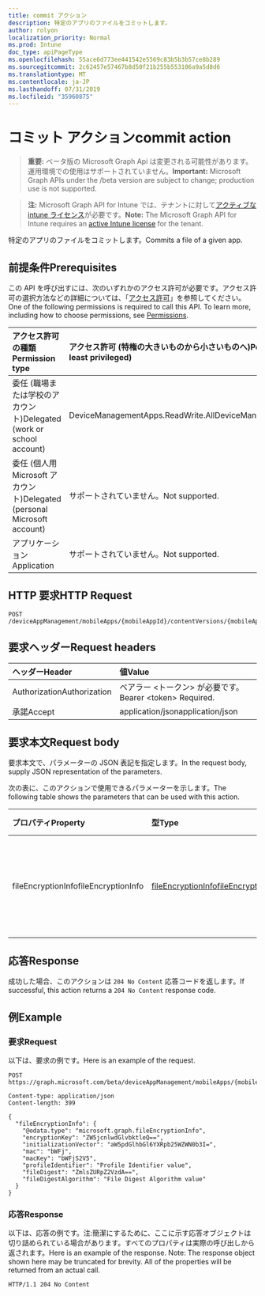 ```yaml
---
title: commit アクション
description: 特定のアプリのファイルをコミットします。
author: rolyon
localization_priority: Normal
ms.prod: Intune
doc_type: apiPageType
ms.openlocfilehash: 55ace6d773ee441542e5569c83b5b3b57ce8b289
ms.sourcegitcommit: 2c62457e57467b8d50f21b255b553106a9a5d8d6
ms.translationtype: MT
ms.contentlocale: ja-JP
ms.lasthandoff: 07/31/2019
ms.locfileid: "35960875"
---
```

# <a name="commit-action"></a><span data-ttu-id="a97a2-103">コミット アクション</span><span class="sxs-lookup"><span data-stu-id="a97a2-103">commit action</span></span>

> <span data-ttu-id="a97a2-104">**重要:** ベータ版の Microsoft Graph Api は変更される可能性があります。運用環境での使用はサポートされていません。</span><span class="sxs-lookup"><span data-stu-id="a97a2-104">**Important:** Microsoft Graph APIs under the /beta version are subject to change; production use is not supported.</span></span>

> <span data-ttu-id="a97a2-105">**注:** Microsoft Graph API for Intune では、テナントに対して[アクティブな intune ライセンス](https://go.microsoft.com/fwlink/?linkid=839381)が必要です。</span><span class="sxs-lookup"><span data-stu-id="a97a2-105">**Note:** The Microsoft Graph API for Intune requires an [active Intune license](https://go.microsoft.com/fwlink/?linkid=839381) for the tenant.</span></span>

<span data-ttu-id="a97a2-106">特定のアプリのファイルをコミットします。</span><span class="sxs-lookup"><span data-stu-id="a97a2-106">Commits a file of a given app.</span></span>

## <a name="prerequisites"></a><span data-ttu-id="a97a2-107">前提条件</span><span class="sxs-lookup"><span data-stu-id="a97a2-107">Prerequisites</span></span>
<span data-ttu-id="a97a2-p101">この API を呼び出すには、次のいずれかのアクセス許可が必要です。アクセス許可の選択方法などの詳細については、「[アクセス許可](/graph/permissions-reference)」を参照してください。</span><span class="sxs-lookup"><span data-stu-id="a97a2-p101">One of the following permissions is required to call this API. To learn more, including how to choose permissions, see [Permissions](/graph/permissions-reference).</span></span>

|<span data-ttu-id="a97a2-110">アクセス許可の種類</span><span class="sxs-lookup"><span data-stu-id="a97a2-110">Permission type</span></span>|<span data-ttu-id="a97a2-111">アクセス許可 (特権の大きいものから小さいものへ)</span><span class="sxs-lookup"><span data-stu-id="a97a2-111">Permissions (from most to least privileged)</span></span>|
|:---|:---|
|<span data-ttu-id="a97a2-112">委任 (職場または学校のアカウント)</span><span class="sxs-lookup"><span data-stu-id="a97a2-112">Delegated (work or school account)</span></span>|<span data-ttu-id="a97a2-113">DeviceManagementApps.ReadWrite.All</span><span class="sxs-lookup"><span data-stu-id="a97a2-113">DeviceManagementApps.ReadWrite.All</span></span>|
|<span data-ttu-id="a97a2-114">委任 (個人用 Microsoft アカウント)</span><span class="sxs-lookup"><span data-stu-id="a97a2-114">Delegated (personal Microsoft account)</span></span>|<span data-ttu-id="a97a2-115">サポートされていません。</span><span class="sxs-lookup"><span data-stu-id="a97a2-115">Not supported.</span></span>|
|<span data-ttu-id="a97a2-116">アプリケーション</span><span class="sxs-lookup"><span data-stu-id="a97a2-116">Application</span></span>|<span data-ttu-id="a97a2-117">サポートされていません。</span><span class="sxs-lookup"><span data-stu-id="a97a2-117">Not supported.</span></span>|

## <a name="http-request"></a><span data-ttu-id="a97a2-118">HTTP 要求</span><span class="sxs-lookup"><span data-stu-id="a97a2-118">HTTP Request</span></span>
<!-- {
  "blockType": "ignored"
}
-->
``` http
POST /deviceAppManagement/mobileApps/{mobileAppId}/contentVersions/{mobileAppContentId}/files/{mobileAppContentFileId}/commit
```

## <a name="request-headers"></a><span data-ttu-id="a97a2-119">要求ヘッダー</span><span class="sxs-lookup"><span data-stu-id="a97a2-119">Request headers</span></span>
|<span data-ttu-id="a97a2-120">ヘッダー</span><span class="sxs-lookup"><span data-stu-id="a97a2-120">Header</span></span>|<span data-ttu-id="a97a2-121">値</span><span class="sxs-lookup"><span data-stu-id="a97a2-121">Value</span></span>|
|:---|:---|
|<span data-ttu-id="a97a2-122">Authorization</span><span class="sxs-lookup"><span data-stu-id="a97a2-122">Authorization</span></span>|<span data-ttu-id="a97a2-123">ベアラー &lt;トークン&gt; が必要です。</span><span class="sxs-lookup"><span data-stu-id="a97a2-123">Bearer &lt;token&gt; Required.</span></span>|
|<span data-ttu-id="a97a2-124">承諾</span><span class="sxs-lookup"><span data-stu-id="a97a2-124">Accept</span></span>|<span data-ttu-id="a97a2-125">application/json</span><span class="sxs-lookup"><span data-stu-id="a97a2-125">application/json</span></span>|

## <a name="request-body"></a><span data-ttu-id="a97a2-126">要求本文</span><span class="sxs-lookup"><span data-stu-id="a97a2-126">Request body</span></span>
<span data-ttu-id="a97a2-127">要求本文で、パラメーターの JSON 表記を指定します。</span><span class="sxs-lookup"><span data-stu-id="a97a2-127">In the request body, supply JSON representation of the parameters.</span></span>

<span data-ttu-id="a97a2-128">次の表に、このアクションで使用できるパラメーターを示します。</span><span class="sxs-lookup"><span data-stu-id="a97a2-128">The following table shows the parameters that can be used with this action.</span></span>

|<span data-ttu-id="a97a2-129">プロパティ</span><span class="sxs-lookup"><span data-stu-id="a97a2-129">Property</span></span>|<span data-ttu-id="a97a2-130">型</span><span class="sxs-lookup"><span data-stu-id="a97a2-130">Type</span></span>|<span data-ttu-id="a97a2-131">説明</span><span class="sxs-lookup"><span data-stu-id="a97a2-131">Description</span></span>|
|:---|:---|:---|
|<span data-ttu-id="a97a2-132">fileEncryptionInfo</span><span class="sxs-lookup"><span data-stu-id="a97a2-132">fileEncryptionInfo</span></span>|[<span data-ttu-id="a97a2-133">fileEncryptionInfo</span><span class="sxs-lookup"><span data-stu-id="a97a2-133">fileEncryptionInfo</span></span>](../resources/intune-apps-fileencryptioninfo.md)|<span data-ttu-id="a97a2-134">ファイル暗号化情報のパラメーター キーです。</span><span class="sxs-lookup"><span data-stu-id="a97a2-134">File encryption info parameter key.</span></span>|



## <a name="response"></a><span data-ttu-id="a97a2-135">応答</span><span class="sxs-lookup"><span data-stu-id="a97a2-135">Response</span></span>
<span data-ttu-id="a97a2-136">成功した場合、このアクションは `204 No Content` 応答コードを返します。</span><span class="sxs-lookup"><span data-stu-id="a97a2-136">If successful, this action returns a `204 No Content` response code.</span></span>

## <a name="example"></a><span data-ttu-id="a97a2-137">例</span><span class="sxs-lookup"><span data-stu-id="a97a2-137">Example</span></span>

### <a name="request"></a><span data-ttu-id="a97a2-138">要求</span><span class="sxs-lookup"><span data-stu-id="a97a2-138">Request</span></span>
<span data-ttu-id="a97a2-139">以下は、要求の例です。</span><span class="sxs-lookup"><span data-stu-id="a97a2-139">Here is an example of the request.</span></span>
``` http
POST https://graph.microsoft.com/beta/deviceAppManagement/mobileApps/{mobileAppId}/contentVersions/{mobileAppContentId}/files/{mobileAppContentFileId}/commit

Content-type: application/json
Content-length: 399

{
  "fileEncryptionInfo": {
    "@odata.type": "microsoft.graph.fileEncryptionInfo",
    "encryptionKey": "ZW5jcnlwdGlvbktleQ==",
    "initializationVector": "aW5pdGlhbGl6YXRpb25WZWN0b3I=",
    "mac": "bWFj",
    "macKey": "bWFjS2V5",
    "profileIdentifier": "Profile Identifier value",
    "fileDigest": "ZmlsZURpZ2VzdA==",
    "fileDigestAlgorithm": "File Digest Algorithm value"
  }
}
```

### <a name="response"></a><span data-ttu-id="a97a2-140">応答</span><span class="sxs-lookup"><span data-stu-id="a97a2-140">Response</span></span>
<span data-ttu-id="a97a2-p102">以下は、応答の例です。注:簡潔にするために、ここに示す応答オブジェクトは切り詰められている場合があります。すべてのプロパティは実際の呼び出しから返されます。</span><span class="sxs-lookup"><span data-stu-id="a97a2-p102">Here is an example of the response. Note: The response object shown here may be truncated for brevity. All of the properties will be returned from an actual call.</span></span>
``` http
HTTP/1.1 204 No Content
```





